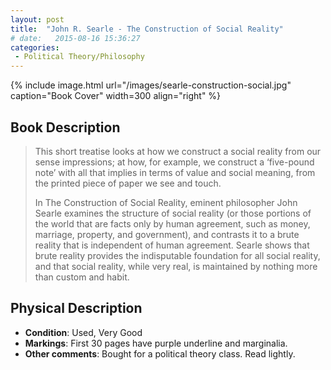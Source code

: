 ```yaml
---
layout: post
title:  "John R. Searle - The Construction of Social Reality"
# date:   2015-08-16 15:36:27
categories: 
 - Political Theory/Philosophy
---
```



{% include image.html url="/images/searle-construction-social.jpg" caption="Book Cover" width=300 align="right" %}

## Book Description

> This short treatise looks at how we construct a social reality from our sense impressions; at how, for example, we construct a ‘five-pound note’ with all that implies in terms of value and social meaning, from the printed piece of paper we see and touch.
>
> In The Construction of Social Reality, eminent philosopher John Searle examines the structure of social reality (or those portions of the world that are facts only by human agreement, such as money, marriage, property, and government), and contrasts it to a brute reality that is independent of human agreement. Searle shows that brute reality provides the indisputable foundation for all social reality, and that social reality, while very real, is maintained by nothing more than custom and habit.



## Physical Description

- **Condition**: Used, Very Good
- **Markings**: First 30 pages have purple underline and marginalia.
- **Other comments**: Bought for a political theory class. Read lightly.
